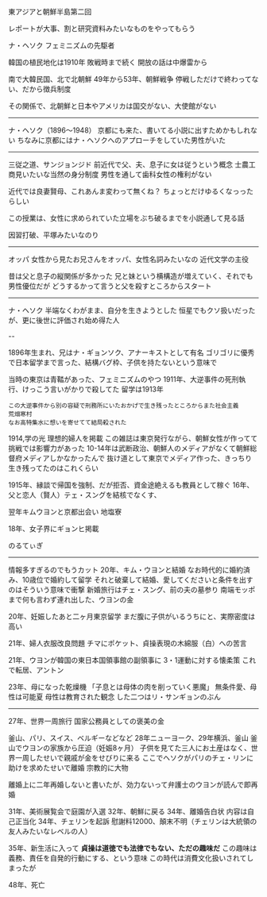 東アジアと朝鮮半島第二回

レポートが大事、割と研究資料みたいなものをやってもらう


ナ・ヘソク
フェミニズムの先駆者

韓国の植民地化は1910年
敗戦時まで続く
開放の話は中爆雷から

南で大韓民国、北で北朝鮮
49年から53年、朝鮮戦争
停戦しただけで終わってない、だから徴兵制度

その関係で、北朝鮮と日本やアメリカは国交がない、大使館がない

---

ナ・ヘソク（1896〜1948）
京都にも来た、書いてる小説に出すためかもしれない
ちなみに京都にはナ・ヘソクへのアプローチをしていた男性がいた

---

三従之道、サンジョンジド
前近代で父、夫、息子に女は従うという概念
士農工商見いたいな当然の身分制度
男性を通して歯科女性の権利がない

近代では良妻賢母、これあんま変わって無くね？
ちょっとだけゆるくなっったらしい

この授業は、女性に求められていた立場をぶち破るまでを小説通して見る話

因習打破、平塚みたいなのり

---

オッパ
女性から見たお兄さんをオッパ、女性名詞みたいなの
近代文学の主役

昔は父と息子の縦関係が多かった
兄と妹という横構造が増えていく、それでも男性優位だが
どうするかって言うと父を殺すところからスタート

---

ナ・ヘソク
半端なくわがまま、自分を生きようとした
恒星でもクソ扱いだったが、更に後世に評価され始め得た人

--

1896年生まれ、兄はナ・ギョンソク、アナーキストとして有名
ゴリゴリに優秀で日本留学まで言った、結構バグ枠、子供を持たないという意味で

当時の東京は青鞜があった、フェミニズムのやつ
1911年、大逆事件の死刑執行、けっこう言いがかりで殺してた
留学は1913年

    この大逆事件から別の容疑で刑務所にいたおかげで生き残ったところからまた社会主義
    荒畑寒村
    なお高特集水に想いを寄せてて結局殺された

1914,学の光
理想的婦人を掲載
この雑誌は東京発行ながら、朝鮮女性が作ってて挑戦では影響力があった
    10-14年は武断政治、朝鮮人のメディアがなくて朝鮮総督府メディアしかなかったんで
    抜け道として東京でメディア作った、きっちり生き残ってたのはこれくらい

1915年、縁談で帰国を強制、だが拒否、資金途絶えるも教員として稼ぐ
16年、父と恋人（賢人）テェ・スングを結核でなくす、

翌年キムウヨンと京都出会い
    地塩寮

18年、女子界にギョンヒ掲載

のるてぃぎ

---

情報多すぎるのでもうカット
20年、キム・ウヨンと結婚
なお時代的に婚約済み、10歳位で婚約して留学
それと破棄して結婚、愛してくださいと条件を出すのはそういう意味で衝撃
新婚旅行はチェ・スング、前の夫の墓参り
南端モッポまで何も言わず連れ出した、ウヨンの金

20年、妊娠したあと二ヶ月東京留学
まだ腹に子供がいるうちにと、実際密度は高い

21年、婦人衣服改良問題
チマにポケット、貞操表現の木綿服（白）への苦言

21年、ウヨンが韓国の東日本国領事館の副領事に
3・1運動に対する懐柔策
これで転居、アントン

23年、母になった乾燥機
「子息とは母体の肉を削っていく悪魔」
無条件愛、母性は可能夏
母性は教育された観念
した二つはリ・サンギョンのぶん

---

27年、世界一周旅行
国家公務員としての褒美の金

釜山、パリ、スイス、ベルギーなどなど
28年ニューヨーク、29年横浜、釜山
釜山でウヨンの家族から圧迫（妊娠8ヶ月）
子供を見てた三人にお土産はなく、世界一周したせいで親戚が金をせびりに来る
ここでヘソクがパリのチェ・リンに助けを求めたせいで離婚
    宗教的に大物

離婚上に二年再婚しないと書いたが、効力ないって弁護士のウヨンが読んで即再婚

31年、美術展覧会で庭園が入選
32年、朝鮮に戻る
34年、離婚告白状
    内容は自己正当化
34年、チェリンを起訴
慰謝料12000、顛末不明（チェリンは大統領の友人みたいなレベルの人）

35年、新生活に入って
**貞操は道徳でも法律でもない、ただの趣味だ**
この趣味は義務、責任を自発的行動にする、という意味
この時代は消費文化扱いされてしまったが

48年、死亡